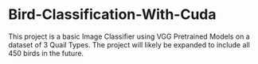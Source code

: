 # Bird-Classification-With-Cuda


This project is a basic Image Classifier using VGG Pretrained Models on a dataset of 3 Quail Types.
The project will likely be expanded to include all 450 birds in the future.
